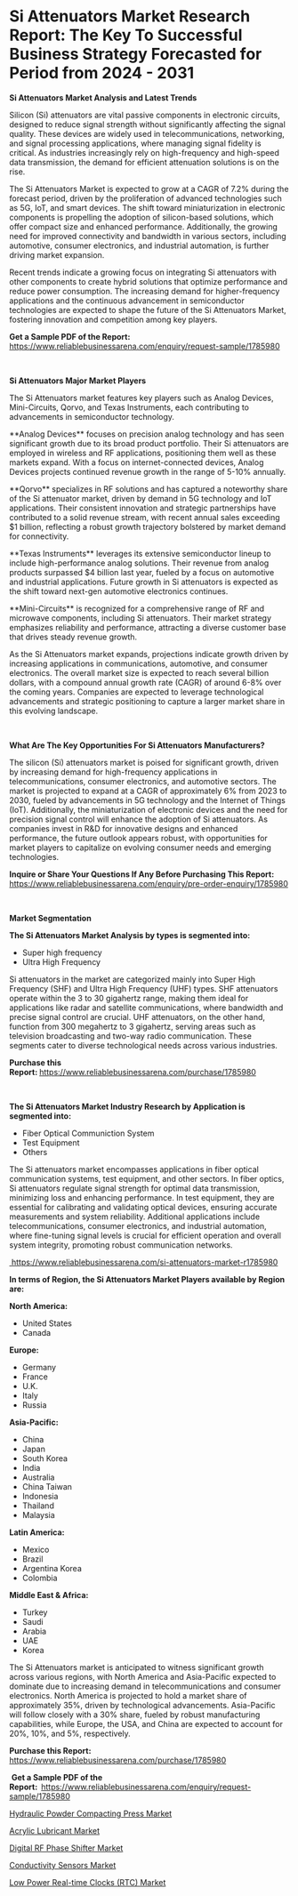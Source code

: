 <p><h1>Si Attenuators Market Research Report: The Key To Successful Business Strategy Forecasted for Period from 2024 - 2031</h1></p><p><strong>Si Attenuators Market Analysis and Latest Trends</strong></p>
<p><p>Silicon (Si) attenuators are vital passive components in electronic circuits, designed to reduce signal strength without significantly affecting the signal quality. These devices are widely used in telecommunications, networking, and signal processing applications, where managing signal fidelity is critical. As industries increasingly rely on high-frequency and high-speed data transmission, the demand for efficient attenuation solutions is on the rise.</p><p>The Si Attenuators Market is expected to grow at a CAGR of 7.2% during the forecast period, driven by the proliferation of advanced technologies such as 5G, IoT, and smart devices. The shift toward miniaturization in electronic components is propelling the adoption of silicon-based solutions, which offer compact size and enhanced performance. Additionally, the growing need for improved connectivity and bandwidth in various sectors, including automotive, consumer electronics, and industrial automation, is further driving market expansion.</p><p>Recent trends indicate a growing focus on integrating Si attenuators with other components to create hybrid solutions that optimize performance and reduce power consumption. The increasing demand for higher-frequency applications and the continuous advancement in semiconductor technologies are expected to shape the future of the Si Attenuators Market, fostering innovation and competition among key players.</p></p>
<p><strong>Get a Sample PDF of the Report:&nbsp;</strong> <a href="https://www.reliablebusinessarena.com/enquiry/request-sample/1785980?utm_campaign=1265&utm_medium=2&utm_source=Github&utm_content=ia&utm_term=09102024&utm_id=si-attenuators">https://www.reliablebusinessarena.com/enquiry/request-sample/1785980</a></p>
<p>&nbsp;</p>
<p><strong>Si Attenuators Major Market Players</strong></p>
<p><p>The Si Attenuators market features key players such as Analog Devices, Mini-Circuits, Qorvo, and Texas Instruments, each contributing to advancements in semiconductor technology. </p><p>**Analog Devices** focuses on precision analog technology and has seen significant growth due to its broad product portfolio. Their Si attenuators are employed in wireless and RF applications, positioning them well as these markets expand. With a focus on internet-connected devices, Analog Devices projects continued revenue growth in the range of 5-10% annually.</p><p>**Qorvo** specializes in RF solutions and has captured a noteworthy share of the Si attenuator market, driven by demand in 5G technology and IoT applications. Their consistent innovation and strategic partnerships have contributed to a solid revenue stream, with recent annual sales exceeding $1 billion, reflecting a robust growth trajectory bolstered by market demand for connectivity.</p><p>**Texas Instruments** leverages its extensive semiconductor lineup to include high-performance analog solutions. Their revenue from analog products surpassed $4 billion last year, fueled by a focus on automotive and industrial applications. Future growth in Si attenuators is expected as the shift toward next-gen automotive electronics continues.</p><p>**Mini-Circuits** is recognized for a comprehensive range of RF and microwave components, including Si attenuators. Their market strategy emphasizes reliability and performance, attracting a diverse customer base that drives steady revenue growth.</p><p>As the Si Attenuators market expands, projections indicate growth driven by increasing applications in communications, automotive, and consumer electronics. The overall market size is expected to reach several billion dollars, with a compound annual growth rate (CAGR) of around 6-8% over the coming years. Companies are expected to leverage technological advancements and strategic positioning to capture a larger market share in this evolving landscape.</p></p>
<p>&nbsp;</p>
<p><strong>What Are The Key Opportunities For Si Attenuators Manufacturers?</strong></p>
<p><p>The silicon (Si) attenuators market is poised for significant growth, driven by increasing demand for high-frequency applications in telecommunications, consumer electronics, and automotive sectors. The market is projected to expand at a CAGR of approximately 6% from 2023 to 2030, fueled by advancements in 5G technology and the Internet of Things (IoT). Additionally, the miniaturization of electronic devices and the need for precision signal control will enhance the adoption of Si attenuators. As companies invest in R&D for innovative designs and enhanced performance, the future outlook appears robust, with opportunities for market players to capitalize on evolving consumer needs and emerging technologies.</p></p>
<p><strong>Inquire or Share Your Questions If Any Before Purchasing This Report:</strong> <a href="https://www.reliablebusinessarena.com/enquiry/pre-order-enquiry/1785980?utm_campaign=1265&utm_medium=2&utm_source=Github&utm_content=ia&utm_term=09102024&utm_id=si-attenuators">https://www.reliablebusinessarena.com/enquiry/pre-order-enquiry/1785980</a></p>
<p>&nbsp;</p>
<p><strong>Market Segmentation</strong></p>
<p><strong>The Si Attenuators Market Analysis by types is segmented into:</strong></p>
<p><ul><li>Super high frequency</li><li>Ultra High Frequency</li></ul></p>
<p><p>Si attenuators in the market are categorized mainly into Super High Frequency (SHF) and Ultra High Frequency (UHF) types. SHF attenuators operate within the 3 to 30 gigahertz range, making them ideal for applications like radar and satellite communications, where bandwidth and precise signal control are crucial. UHF attenuators, on the other hand, function from 300 megahertz to 3 gigahertz, serving areas such as television broadcasting and two-way radio communication. These segments cater to diverse technological needs across various industries.</p></p>
<p><strong>Purchase this Report:&nbsp;</strong><a href="https://www.reliablebusinessarena.com/purchase/1785980?utm_campaign=1265&utm_medium=2&utm_source=Github&utm_content=ia&utm_term=09102024&utm_id=si-attenuators">https://www.reliablebusinessarena.com/purchase/1785980</a></p>
<p>&nbsp;</p>
<p><strong>The Si Attenuators Market Industry Research by Application is segmented into:</strong></p>
<p><ul><li>Fiber Optical Communiction System</li><li>Test Equipment</li><li>Others</li></ul></p>
<p><p>The Si attenuators market encompasses applications in fiber optical communication systems, test equipment, and other sectors. In fiber optics, Si attenuators regulate signal strength for optimal data transmission, minimizing loss and enhancing performance. In test equipment, they are essential for calibrating and validating optical devices, ensuring accurate measurements and system reliability. Additional applications include telecommunications, consumer electronics, and industrial automation, where fine-tuning signal levels is crucial for efficient operation and overall system integrity, promoting robust communication networks.</p></p>
<p><a href="https://www.reliablebusinessarena.com/si-attenuators-market-r1785980?utm_campaign=1265&utm_medium=2&utm_source=Github&utm_content=ia&utm_term=09102024&utm_id=si-attenuators">&nbsp;https://www.reliablebusinessarena.com/si-attenuators-market-r1785980</a></p>
<p><strong>In terms of Region, the Si Attenuators Market Players available by Region are:</strong></p>
<p>
    <p> <strong> North America: </strong>
        <ul>
            <li>United States</li>
            <li>Canada</li>
        </ul>
        </p> 
    <p> <strong> Europe: </strong>
        <ul>
            <li>Germany</li>
            <li>France</li>
            <li>U.K.</li>
            <li>Italy</li>
            <li>Russia</li>
        </ul>
        </p> 
    <p> <strong> Asia-Pacific: </strong>
        <ul>
            <li>China</li>
            <li>Japan</li>
            <li>South Korea</li>
            <li>India</li>
            <li>Australia</li>
            <li>China Taiwan</li>
            <li>Indonesia</li>
            <li>Thailand</li>
            <li>Malaysia</li>
        </ul>
        </p> 
    <p> <strong> Latin America: </strong>
        <ul>
            <li>Mexico</li>
            <li>Brazil</li>
            <li>Argentina Korea</li>
            <li>Colombia</li>
        </ul>
        </p> 
    <p> <strong> Middle East & Africa: </strong>
        <ul>
            <li>Turkey</li>
            <li>Saudi</li>
            <li>Arabia</li>
            <li>UAE</li>
            <li>Korea</li>
        </ul>
    </p>
    </p>
<p><p>The Si Attenuators market is anticipated to witness significant growth across various regions, with North America and Asia-Pacific expected to dominate due to increasing demand in telecommunications and consumer electronics. North America is projected to hold a market share of approximately 35%, driven by technological advancements. Asia-Pacific will follow closely with a 30% share, fueled by robust manufacturing capabilities, while Europe, the USA, and China are expected to account for 20%, 10%, and 5%, respectively.</p></p>
<p><strong>Purchase this Report: </strong><a href="https://www.reliablebusinessarena.com/purchase/1785980?utm_campaign=1265&utm_medium=2&utm_source=Github&utm_content=ia&utm_term=09102024&utm_id=si-attenuators">https://www.reliablebusinessarena.com/purchase/1785980</a></p>
<p>&nbsp;<strong>Get a Sample PDF of the Report:&nbsp;&nbsp;</strong><a href="https://www.reliablebusinessarena.com/enquiry/request-sample/1785980?utm_campaign=1265&utm_medium=2&utm_source=Github&utm_content=ia&utm_term=09102024&utm_id=si-attenuators">https://www.reliablebusinessarena.com/enquiry/request-sample/1785980</a></p>
<p><strong></strong></p>
<p><p><a href="https://www.linkedin.com/pulse/hydraulic-powder-compacting-press-market-research-report-69pge?utm_campaign=1265&utm_medium=2&utm_source=Github&utm_content=ia&utm_term=09102024&utm_id=si-attenuators">Hydraulic Powder Compacting Press Market</a></p><p><a href="https://www.linkedin.com/pulse/acrylic-lubricant-market-research-report-forecast-growth-prospects-by3de?utm_campaign=1265&utm_medium=2&utm_source=Github&utm_content=ia&utm_term=09102024&utm_id=si-attenuators">Acrylic Lubricant Market</a></p><p><a href="https://www.linkedin.com/pulse/how-digital-rf-phase-shifter-market-changing-from-2024-2031-iqjcf?trackingId=26K8xbKzQlKPLxXPUwoWVQ%3D%3D&utm_campaign=1265&utm_medium=2&utm_source=Github&utm_content=ia&utm_term=09102024&utm_id=si-attenuators">Digital RF Phase Shifter Market</a></p><p><a href="https://www.linkedin.com/pulse/conductivity-sensors-market-industry-landscape-growth-trajectories-rcaxf?trackingId=L%2BNGjxoESN%2BlVf45yNKHPA%3D%3D&utm_campaign=1265&utm_medium=2&utm_source=Github&utm_content=ia&utm_term=09102024&utm_id=si-attenuators">Conductivity Sensors Market</a></p><p><a href="https://github.com/gulaimolin/Market-Research-Report-List-6/blob/main/low-power-real-time-clocks-rtc-market.md?utm_campaign=1265&utm_medium=2&utm_source=Github&utm_content=ia&utm_term=09102024&utm_id=si-attenuators">Low Power Real-time Clocks (RTC) Market</a></p></p>